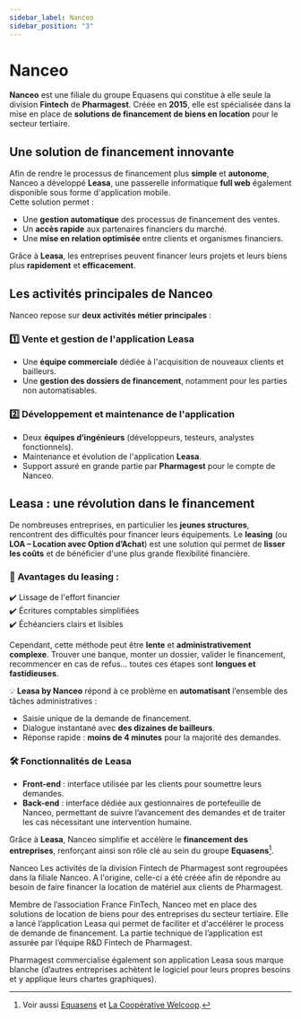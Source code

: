 ```yaml
---
sidebar_label: Nanceo
sidebar_position: "3"
---
```

# Nanceo

**Nanceo** est une filiale du groupe Equasens qui constitue à elle seule la division **Fintech** de **Pharmagest**. Créée en **2015**, elle est spécialisée dans la mise en place de **solutions de financement de biens en location** pour le secteur tertiaire.

## Une solution de financement innovante

Afin de rendre le processus de financement plus **simple** et **autonome**, Nanceo a développé **Leasa**, une passerelle informatique **full web** également disponible sous forme d'application mobile.  
Cette solution permet :
- Une **gestion automatique** des processus de financement des ventes.
- Un **accès rapide** aux partenaires financiers du marché.
- Une **mise en relation optimisée** entre clients et organismes financiers.

Grâce à **Leasa**, les entreprises peuvent financer leurs projets et leurs biens plus **rapidement** et **efficacement**.

## Les activités principales de Nanceo

Nanceo repose sur **deux activités métier principales** :

### 1️⃣ Vente et gestion de l'application **Leasa**
- Une **équipe commerciale** dédiée à l'acquisition de nouveaux clients et bailleurs.
- Une **gestion des dossiers de financement**, notamment pour les parties non automatisables.

### 2️⃣ Développement et maintenance de l'application
- Deux **équipes d’ingénieurs** (développeurs, testeurs, analystes fonctionnels).
- Maintenance et évolution de l'application **Leasa**.
- Support assuré en grande partie par **Pharmagest** pour le compte de Nanceo.

## Leasa : une révolution dans le financement

De nombreuses entreprises, en particulier les **jeunes structures**, rencontrent des difficultés pour financer leurs équipements. Le **leasing** (ou **LOA – Location avec Option d’Achat**) est une solution qui permet de **lisser les coûts** et de bénéficier d'une plus grande flexibilité financière.

### 🔹 Avantages du leasing :
✔️ Lissage de l'effort financier  
✔️ Écritures comptables simplifiées  
✔️ Échéanciers clairs et lisibles  

Cependant, cette méthode peut être **lente** et **administrativement complexe**. Trouver une banque, monter un dossier, valider le financement, recommencer en cas de refus… toutes ces étapes sont **longues et fastidieuses**.

💡 **Leasa by Nanceo** répond à ce problème en **automatisant** l’ensemble des tâches administratives :
- Saisie unique de la demande de financement.
- Dialogue instantané avec **des dizaines de bailleurs**.
- Réponse rapide : **moins de 4 minutes** pour la majorité des demandes.

### 🛠️ Fonctionnalités de Leasa
- **Front-end** : interface utilisée par les clients pour soumettre leurs demandes.
- **Back-end** : interface dédiée aux gestionnaires de portefeuille de Nanceo, permettant de suivre l’avancement des demandes et de traiter les cas nécessitant une intervention humaine.

Grâce à **Leasa**, Nanceo simplifie et accélère le **financement des entreprises**, renforçant ainsi son rôle clé au sein du groupe **Equasens**[^1].


Nanceo
Les activités de la division Fintech de Pharmagest sont regroupées dans la filiale Nanceo. A l'origine, celle-ci a été créée afin de répondre au besoin de faire financer la location de matériel aux clients de Pharmagest.

Membre de l’association France FinTech, Nanceo met en place des solutions de location de biens pour des entreprises du secteur tertiaire. Elle a lancé l’application Leasa qui permet de faciliter et d'accélérer le process de demande de financement. La partie technique de l’application est assurée par l’équipe R&D Fintech de Pharmagest.

Pharmagest commercialise également son application Leasa sous marque blanche (d’autres entreprises achètent le logiciel pour leurs propres besoins et y applique leurs chartes graphiques).
[^1]: Voir aussi [Equasens](./Equasens.md) et [La Coopérative Welcoop](./Cooperative_welcoop.md).
